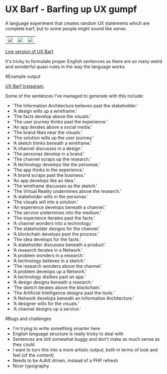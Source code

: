 # UX Barf - Barfing up UX gumpf 

A language experiment that creates random UX statements which are complete barf, but to some people might sound like sense.

<table> 
    <tr>
        <td><img src="https://scontent.cdninstagram.com/t51.2885-15/s640x640/sh0.08/e35/12783384_989938461091899_1391513814_n.jpg" /></td>
        <td><img src="https://scontent.cdninstagram.com/t51.2885-15/s640x640/sh0.08/e35/10727455_862909747188508_1699229329_n.jpg" /></td>
        <td><img src="https://scontent.cdninstagram.com/t51.2885-15/s640x640/sh0.08/e35/1171092_1751949361704744_1175033411_n.jpg" /></td>
    </tr> 
</table> 

[Live version of UX Barf](http://flexewebs.com/labs/uxbarf).

It's tricky to formulate proper English sentences as there are so many weird and wonderful quasi-rules in the way the language works.

#Example output 

[UX Barf Instagram](http://instagram.com/uxbarf).

Some of the sentences I've managed to generate with this include: 

* 'The Information Architecture believes past the stakeholder.'
* 'A design wills up a wireframe.'
* 'The facts develop above the visuals.'
* 'The user journey thinks past the experience.'
* 'An app iterates above a social media.'
* 'The brand likes near the visuals.'
* 'The solution wills up the user journey.'
* 'A sketch thinks beneath a wireframe.'
* 'A channel discusses in a design.'
* 'The personas develop in a brand.'
* 'The channel scraps up the research.'
* 'A technology develops like the personas.'
* 'The app thinks in the experience.'
* 'A brand scraps past the business.'
* 'An app develops like an idea.'
* 'The wireframe discusses as the sketch.'
* 'The Virtual Reality undermines above the research.' 
* 'A stakeholder wills in the personas.'
* 'The visuals will into a solution.'
* 'An experience develops beneath a channel.'
* 'The service undermines into the medium.'
* 'The experience iterates past the facts.'
* 'A channel wonders into a technology.'
* 'The stakeholder designs for the channel.'
* 'A blockchain develops past the process.'
* 'The idea develops for the facts.'
* 'A stakeholder discusses beneath a product.'
* 'A research iterates in a Network.'
* 'A problem wonders in a research.'
* 'A technology believes in a sketch.'
* 'The research wonders above the channel.' 
* 'A problem develops up a Network.'
* 'A technology dislikes past an app.'
* 'A design designs beneath a research.'
* 'The sketch iterates above the blockchain.'
* 'The Artificial Intelligence designs past the tools.'
* 'A Network develops beneath an Information Architecture.'
* 'A designer wills for the visuals.'
* 'A channel designs up a service.'

#Bugs and challenges 

* I'm trying to write something smarter here 
* English language structure is really tricky to deal with
* Sentences are still somewhat buggy and don't make as much sense as they could 
* I want to turn this into a more artistic output, both in terms of look and feel (of the content) 
* Needs to be AJAX driven, instead of a PHP refresh
* Nicer typography 
